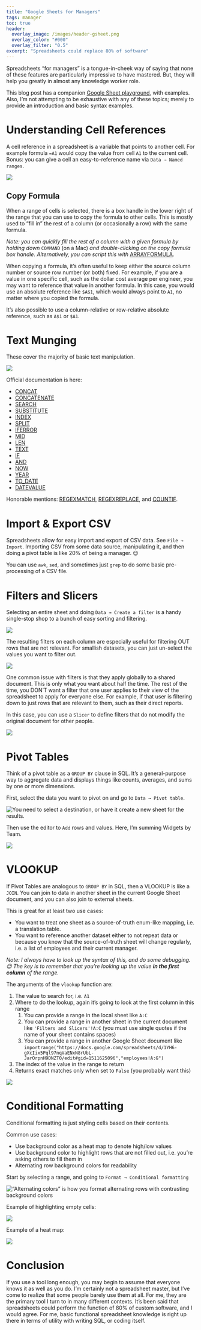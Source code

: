 ```yaml
---
title: "Google Sheets for Managers"
tags: manager
toc: true
header:
  overlay_image: /images/header-gsheet.png
  overlay_color: "#000"
  overlay_filter: "0.5"
excerpt: "Spreadsheets could replace 80% of software"
---
```


Spreadsheets “for managers” is a tongue-in-cheek way of saying that none of these features are particularly impressive to have mastered. But, they will help you greatly in almost any knowledge worker role. 

This blog post has a companion [Google Sheet playground](https://docs.google.com/spreadsheets/d/198ZwkV79iiZvLKDzI1HecdRfG_6NAgcnk-2XlIPH-98/edit?usp=sharing), with examples. Also, I’m not attempting to be exhaustive with any of these topics; merely to provide an introduction and basic syntax examples. 

# Understanding Cell References

A cell reference in a spreadsheet is a variable that points to another cell. For example formula `=A1` would copy the value from cell `A1` to the current cell. Bonus: you can give a cell an easy-to-reference name via `Data → Named ranges`. 

![](/blog/images/gsheet1.png)

## Copy Formula

When a range of cells is selected, there is a box handle in the lower right of the range that you can use to copy the formula to other cells. This is mostly used to “fill in” the rest of a column (or occasionally a row) with the same formula. 

*Note: you can quickly fill the rest of a column with a given formula by holding down* `COMMAND` (on a Mac) *and double-clicking on the copy formula box handle. Alternatively, you can script this with* [ARRAYFORMULA](https://www.benlcollins.com/formula-examples/array-formulas-forms/). 

When copying a formula, it’s often useful to keep either the source column number or source row number (or both) fixed. For example, if you are a value in one specific cell, such as the dollar cost average per engineer, you may want to reference that value in another formula. In this case, you would use an absolute reference like `$A$1`, which would always point to `A1`, no matter where you copied the formula. 

It’s also possible to use a column-relative or row-relative absolute reference, such as `A$1` or `$A1`. 

# Text Munging

These cover the majority of basic text manipulation. 

![](/blog/images/gsheet2.png)

Official documentation is here: 

- [CONCAT](https://support.google.com/docs/answer/3093592)
- [CONCATENATE](https://support.google.com/docs/answer/3094123)
- [SEARCH](https://support.google.com/docs/answer/3094154)
- [SUBSTITUTE](https://support.google.com/docs/answer/3094215)
- [INDEX](https://support.google.com/docs/answer/3098242)
- [SPLIT](https://support.google.com/docs/answer/3094136)
- [IFERROR](https://support.google.com/docs/answer/3093304)
- [MID](https://support.google.com/docs/answer/3094129)
- [LEN](https://support.google.com/docs/answer/3094081)
- [TEXT](https://support.google.com/docs/answer/3094139)
- [IF](https://support.google.com/docs/answer/3093364)
- [AND](https://support.google.com/docs/answer/3093301)
- [NOW](https://support.google.com/docs/answer/3092981)
- [YEAR](https://support.google.com/docs/answer/3093061)
- [TO_DATE](https://support.google.com/docs/answer/3094239)
- [DATEVALUE](https://support.google.com/docs/answer/3093039)

Honorable mentions: [REGEXMATCH](https://support.google.com/docs/answer/3098292), [REGEXREPLACE](https://support.google.com/docs/answer/3098245), and [COUNTIF](https://support.google.com/docs/answer/3093480).

# Import & Export CSV

Spreadsheets allow for easy import and export of CSV data. See `File → Import`. Importing CSV from some data source, manipulating it, and then doing a pivot table is like 20% of being a manager. 😉 

You can use `awk`, `sed`, and sometimes just `grep` to do some basic pre-processing of a CSV file. 

# Filters and Slicers

Selecting an entire sheet and doing `Data → Create a filter` is a handy single-stop shop to a bunch of easy sorting and filtering. 

![](/blog/images/gsheet3.png)


The resulting filters on each column are especially useful for filtering OUT rows that are not relevant. For smallish datasets, you can just un-select the values you want to filter out. 

![](/blog/images/gsheet4.png)


One common issue with filters is that they apply globally to a shared document. This is only what you want about half the time. The rest of the time, you DON’T want a filter that one user applies to their view of the spreadsheet to apply for everyone else. For example, if that user is filtering down to just rows that are relevant to them, such as their direct reports.

In this case, you can use a `Slicer` to define filters that do not modify the original document for other people. 

![](/blog/images/gsheet5.png)

# Pivot Tables

Think of a pivot table as a `GROUP BY` clause in SQL. It’s a general-purpose way to aggregate data and displays things like counts, averages, and sums by one or more dimensions. 

First, select the data you want to pivot on and go to `Data → Pivot table`. 

![You need to select a destination, or have it create a new sheet for the results.](/blog/images/gsheet6.png)


Then use the editor to `Add` rows and values. Here, I’m summing Widgets by Team. 

![](/blog/images/gsheet7.png)

# VLOOKUP

If Pivot Tables are analogous to `GROUP BY` in SQL, then a VLOOKUP is like a `JOIN`. You can join to data in another sheet in the current Google Sheet document, and you can also join to external sheets. 

This is great for at least two use cases:

- You want to treat one sheet as a source-of-truth enum-like mapping, i.e. a translation table. 
- You want to reference another dataset either to not repeat data or because you know that the source-of-truth sheet will change regularly, i.e. a list of employees and their current manager. 

*Note: I always have to look up the syntax of this, and do some debugging. 😉 The key is to remember that you’re looking up the value* ***in the first column*** *of the range.*

The arguments of the `vlookup` function are:

1. The value to search for, i.e. `A1`
2. Where to do the lookup, again it’s going to look at the first column in this range
    1. You can provide a range in the local sheet like `A:C`
    2. You can provide a range in another sheet in the current document like `'Filters and Slicers'!A:C` (you must use single quotes if the name of your sheet contains spaces)
    3. You can provide a range in another Google Sheet document like `importrange("https://docs.google.com/spreadsheets/d/1YH6-gXcIix5Pql97nqVaENxN8rUbL-JarOrpnH9DNZT0/edit#gid=1511625096","employees!A:G")`
3. The index of the value in the range to return 
4. Returns exact matches only when set to `False` (you probably want this)


![](/blog/images/gsheet8.png)

# Conditional Formatting

Conditional formatting is just styling cells based on their contents. 

Common use cases:

- Use background color as a heat map to denote high/low values
- Use background color to highlight rows that are not filled out, i.e. you’re asking others to fill them in 
- Alternating row background colors for readability 

Start by selecting a range, and going to `Format → Conditional formatting`


![“Alternating colors” is how you format alternating rows with contrasting background colors](/blog/images/gsheet9.png)


Example of highlighting empty cells:

![](/blog/images/gsheet10.png)


Example of a heat map:

![](/blog/images/gsheet11.png)

# Conclusion 

If you use a tool long enough, you may begin to assume that everyone knows it as well as you do. I’m certainly not a spreadsheet master, but I’ve come to realize that some people barely use them at all. For me, they are the primary tool I turn to in many different contexts. It’s been said that spreadsheets could perform the function of 80% of custom software, and I would agree. For me, basic functional spreadsheet knowledge is right up there in terms of utility with writing SQL, or coding itself. 

